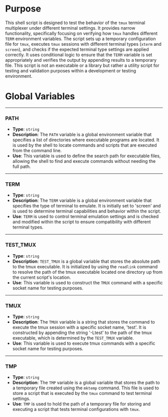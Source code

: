 # Purpose
This shell script is designed to test the behavior of the `tmux` terminal multiplexer under different terminal settings. It provides narrow functionality, specifically focusing on verifying how `tmux` handles different `TERM` environment variables. The script sets up a temporary configuration file for `tmux`, executes `tmux` sessions with different terminal types (`xterm` and `screen`), and checks if the expected terminal type settings are applied correctly. It uses conditional logic to ensure that the `TERM` variable is set appropriately and verifies the output by appending results to a temporary file. This script is not an executable or a library but rather a utility script for testing and validation purposes within a development or testing environment.
# Global Variables

---
### PATH
- **Type**: `string`
- **Description**: The `PATH` variable is a global environment variable that specifies a list of directories where executable programs are located. It is used by the shell to locate commands and scripts that are executed from the command line.
- **Use**: This variable is used to define the search path for executable files, allowing the shell to find and execute commands without needing the full path.


---
### TERM
- **Type**: `string`
- **Description**: The `TERM` variable is a global environment variable that specifies the type of terminal to emulate. It is initially set to 'screen' and is used to determine terminal capabilities and behavior within the script.
- **Use**: `TERM` is used to control terminal emulation settings and is checked and modified within the script to ensure compatibility with different terminal types.


---
### TEST_TMUX
- **Type**: `string`
- **Description**: `TEST_TMUX` is a global variable that stores the absolute path to the tmux executable. It is initialized by using the `readlink` command to resolve the path of the tmux executable located one directory up from the current script's location.
- **Use**: This variable is used to construct the `TMUX` command with a specific socket name for testing purposes.


---
### TMUX
- **Type**: `string`
- **Description**: The `TMUX` variable is a string that stores the command to execute the tmux session with a specific socket name, 'test'. It is constructed by appending the string '-Ltest' to the path of the tmux executable, which is determined by the `TEST_TMUX` variable.
- **Use**: This variable is used to execute tmux commands with a specific socket name for testing purposes.


---
### TMP
- **Type**: `string`
- **Description**: The `TMP` variable is a global variable that stores the path to a temporary file created using the `mktemp` command. This file is used to store a script that is executed by the `tmux` command to test terminal settings.
- **Use**: `TMP` is used to hold the path of a temporary file for storing and executing a script that tests terminal configurations with `tmux`.


